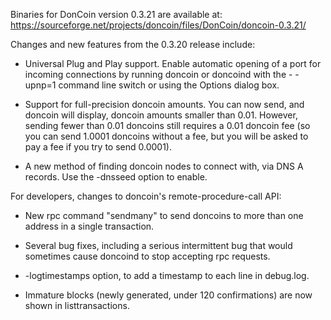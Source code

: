 Binaries for DonCoin version 0.3.21 are available at:
  https://sourceforge.net/projects/doncoin/files/DonCoin/doncoin-0.3.21/

Changes and new features from the 0.3.20 release include:

* Universal Plug and Play support.  Enable automatic opening of a port for incoming connections by running doncoin or doncoind with the - -upnp=1 command line switch or using the Options dialog box.

* Support for full-precision doncoin amounts.  You can now send, and doncoin will display, doncoin amounts smaller than 0.01.  However, sending fewer than 0.01 doncoins still requires a 0.01 doncoin fee (so you can send 1.0001 doncoins without a fee, but you will be asked to pay a fee if you try to send 0.0001).

* A new method of finding doncoin nodes to connect with, via DNS A records. Use the -dnsseed option to enable.

For developers, changes to doncoin's remote-procedure-call API:

* New rpc command "sendmany" to send doncoins to more than one address in a single transaction.

* Several bug fixes, including a serious intermittent bug that would sometimes cause doncoind to stop accepting rpc requests. 

* -logtimestamps option, to add a timestamp to each line in debug.log.

* Immature blocks (newly generated, under 120 confirmations) are now shown in listtransactions.
